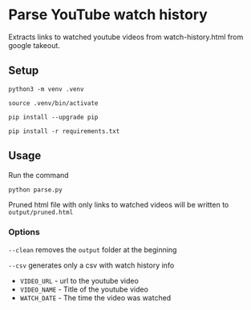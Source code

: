 # Parse YouTube watch history

Extracts links to watched youtube videos from watch-history.html from google takeout.

## Setup

`python3 -m venv .venv`

`source .venv/bin/activate`

`pip install --upgrade pip`

`pip install -r requirements.txt`

## Usage

Run the command

`python parse.py`

Pruned html file with only links to watched videos will be written to `output/pruned.html`

### Options

`--clean` removes the `output` folder at the beginning

`--csv` generates only a csv with watch history info
* `VIDEO_URL` - url to the youtube video
* `VIDEO_NAME` - Title of the youtube video
* `WATCH_DATE` - The time the video was watched


